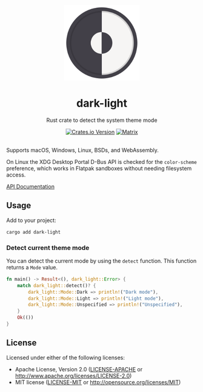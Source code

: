 <div align="center">
    <img src="resources/icon/icon.svg" width="200"/>
    <h1>dark-light</h1>
    <p>Rust crate to detect the system theme mode</p>
    <a href="https://crates.io/crates/dark-light"><img alt="Crates.io Version" src="https://img.shields.io/crates/v/dark-light?style=for-the-badge"></a>
    <a href="https://matrix.to/#/#dark-light:matrix.org"><img alt="Matrix" src="https://img.shields.io/matrix/dark-light%3Amatrix.org?style=for-the-badge"></a>
    <br>
    <br>
</div>

Supports macOS, Windows, Linux, BSDs, and WebAssembly.

On Linux the XDG Desktop Portal D-Bus API is checked for the `color-scheme` preference, which works in Flatpak sandboxes without needing filesystem access.

[API Documentation](https://docs.rs/dark-light/)

## Usage

Add to your project:

```bash
cargo add dark-light
```

### Detect current theme mode
You can detect the current mode by using the `detect` function. This function returns a `Mode` value.
```rust
fn main() -> Result<(), dark_light::Error> {
    match dark_light::detect()? {
        dark_light::Mode::Dark => println!("Dark mode"),
        dark_light::Mode::Light => println!("Light mode"),
        dark_light::Mode::Unspecified => println!("Unspecified"),
    }
    Ok(())
}
```

## License

Licensed under either of the following licenses:

 * Apache License, Version 2.0 ([LICENSE-APACHE](LICENSE-APACHE) or http://www.apache.org/licenses/LICENSE-2.0)
 * MIT license ([LICENSE-MIT](LICENSE-MIT) or http://opensource.org/licenses/MIT)
